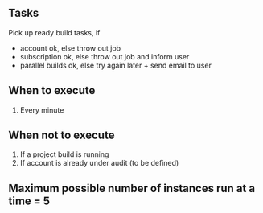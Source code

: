 ## Tasks

Pick up ready build tasks, if
- account ok, else throw out job
- subscription ok, else throw out job and inform user
- parallel builds ok, else try again later + send email to user

## When to execute

1. Every minute

## When not to execute

1. If a project build is running
2. If account is already under audit (to be defined)

## Maximum possible number of instances run at a time = 5
